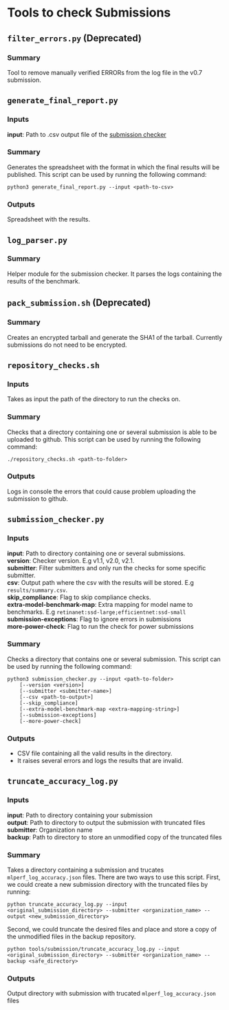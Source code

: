 # Tools to check Submissions

## `filter_errors.py` (Deprecated)
### Summary
Tool to remove manually verified ERRORs from the log file in the v0.7 submission.

## `generate_final_report.py`
### Inputs
**input**: Path to .csv output file of the [submission checker](#submissioncheckerpy)
### Summary
Generates the spreadsheet with the format in which the final results will be published. This script can be used by running the following command:
```
python3 generate_final_report.py --input <path-to-csv>
```
### Outputs
Spreadsheet with the results.

## `log_parser.py` 
### Summary
Helper module for the submission checker. It parses the logs containing the results of the benchmark.

## `pack_submission.sh` (Deprecated)
### Summary
Creates an encrypted tarball and generate the SHA1 of the tarball. Currently submissions do not need to be encrypted.

## `repository_checks.sh`
### Inputs
Takes as input the path of the directory to run the checks on.
### Summary
Checks that a directory containing one or several submission is able to be uploaded to github. This script can be used by running the following command:
```
./repository_checks.sh <path-to-folder>
```
### Outputs
Logs in console the errors that could cause problem uploading the submission to github.

## `submission_checker.py`
### Inputs
**input**: Path to directory containing one or several submissions.<br>
**version**: Checker version. E.g v1.1, v2.0, v2.1. <br>
**submitter**: Filter submitters and only run the checks for some specific submitter. <br>
**csv**: Output path where the csv with the results will be stored. E.g `results/summary.csv`. <br>
**skip_compliance**: Flag to skip compliance checks. <br>
**extra-model-benchmark-map**: Extra mapping for model name to benchmarks. E.g `retinanet:ssd-large;efficientnet:ssd-small`<br>
**submission-exceptions**: Flag to ignore errors in submissions<br>
**more-power-check**: Flag to run the check for power submissions <br>

### Summary
Checks a directory that contains one or several submission. This script can be used by running the following command:
```
python3 submission_checker.py --input <path-to-folder> 
    [--version <version>]
    [--submitter <submitter-name>]
    [--csv <path-to-output>]
    [--skip_compliance]
    [--extra-model-benchmark-map <extra-mapping-string>]
    [--submission-exceptions]
    [--more-power-check]
```

### Outputs
- CSV file containing all the valid results in the directory.
- It raises several errors and logs the results that are invalid.

## `truncate_accuracy_log.py`
### Inputs
**input**: Path to directory containing your submission <br>
**output**: Path to directory to output the submission with truncated files <br>
**submitter**: Organization name <br>
**backup**: Path to directory to store an unmodified copy of the truncated files <br>
### Summary
Takes a directory containing a submission and trucates `mlperf_log_accuracy.json` files. There are two ways to use this script. First, we could create a new submission directory with the truncated files by running:
```
python truncate_accuracy_log.py --input <original_submission_directory> --submitter <organization_name> --output <new_submission_directory>
```
Second, we could truncate the desired files and place and store a copy of the unmodified files in the backup repository.
```
python tools/submission/truncate_accuracy_log.py --input <original_submission_directory> --submitter <organization_name> --backup <safe_directory> 
```
### Outputs
Output directory with submission with trucated `mlperf_log_accuracy.json` files
